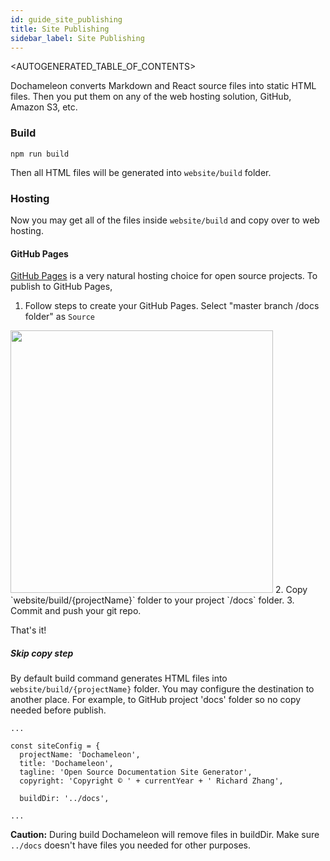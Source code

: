 ```yaml
---
id: guide_site_publishing
title: Site Publishing
sidebar_label: Site Publishing
---
```


<AUTOGENERATED_TABLE_OF_CONTENTS>

Dochameleon converts Markdown and React source files into static HTML files. Then you put them on any of the web hosting solution, GitHub, Amazon S3, etc.

### Build

```
npm run build
```

Then all HTML files will be generated into `website/build` folder.

### Hosting

Now you may get all of the files inside `website/build` and copy over to web hosting.

#### GitHub Pages

[GitHub Pages](https://pages.github.com/) is a very natural hosting choice for open source projects. To publish to GitHub Pages,

1. Follow steps to create your GitHub Pages. Select "master branch /docs folder" as `Source`
<img src="../img/github_pages.png" width="420px"/>
2. Copy `website/build/{projectName}` folder to your project `/docs` folder.
3. Commit and push your git repo.

That's it!

##### Skip copy step

By default build command generates HTML files into `website/build/{projectName}` folder. You may configure the destination to another place. For example, to GitHub project 'docs' folder so no copy needed before publish.

```
...

const siteConfig = {
  projectName: 'Dochameleon',
  title: 'Dochameleon',
  tagline: 'Open Source Documentation Site Generator',
  copyright: 'Copyright © ' + currentYear + ' Richard Zhang',

  buildDir: '../docs',

...
```

**Caution:** During build Dochameleon will remove files in buildDir. Make sure `../docs` doesn't have files you needed for other purposes.
